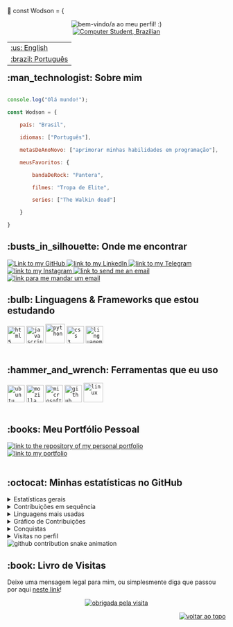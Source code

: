 💫 const Wodson = {
<div id="top"></div><div align="center" ><img alt="bem-vindo/a ao meu perfil! :)" src="https://github.com/Wodson-OSF/Wodson-OSF/blob/main/assets/header2.png"></div> 

<div align="center"> 
    <a href="https://git.io/typing-svg"><img src="https://readme-typing-svg.herokuapp.com?font=Roboto+Slab&color=%237E3ACE&size=30&center=true&vCenter=true&width=600&lines=Meu+nome+%C3%A9+Wodson;Estudante+de+Computa%C3%A7%C3%A3o;Página+em+desenvolvimento" alt="Computer Student, Brazilian"></a> 
</div> 

<table align="right"> 
<tr><td><a href="https://github.com/Wodson-OSF/Wodson-OSF/blob/main/README.md">:us: English</a></td></tr> 
<tr><td><a href="https://github.com/Wodson-OSF/Wodson-OSF/blob/main/README-pt-br.md">:brazil: Português</a></td></tr> 
</table> 

<h2>:man_technologist: Sobre mim</h2> 

```js 

console.log("Olá mundo!"); 

const Wodson = { 

    país: "Brasil", 

    idiomas: ["Português"], 

    metasDeAnoNovo: ["aprimorar minhas habilidades em programação"], 

    meusFavoritos: { 

        bandaDeRock: "Pantera", 

        filmes: "Tropa de Elite", 

        series: ["The Walkin dead"] 

    } 

} 

``` 
<h2>:busts_in_silhouette: Onde me encontrar</h2> 

<a href="https://github.com/Wodson-OSF"> 
    <img alt="Link to my GitHub" src="https://img.shields.io/github/followers/Wodson-OSF?style=social&label=@Wodson-OSF"> 
</a> 
<a href="https://linkedin.com/in/wodson"> 
    <img alt="link to my LinkedIn" src="https://img.shields.io/static/v1?label&message=/in/wodsonoliveira&color=0A66C2&style=flat&logo=linkedin" /> 
</a> 
<a href="https://t.me/Wodsonoliveira"> 
    <img alt="link to my Telegram" src="https://img.shields.io/static/v1?label&message=@wodsonoliveira&color=26A5E4&style=flat&logo=telegram&logoColor=whitesmoke" /> 
</a> 
<a href="https://www.instagram.com/alca_massa_alvo/"> 
    <img alt="link to my Instagram" src="https://img.shields.io/static/v1?label&message=@alca_massa_alvo&style=flat&logo=instagram&logoColor=whitesmoke" /> 
</a> 
<a href="mailto:woth_o@hotmail.com"> 
    <img alt="link to send me an email" src="https://img.shields.io/static/v1?label&message=woth_o@hotmail.com&color=whitesmoke&style=flat&logo=hotmail" /> 
</a> 
<a href="mailto:wodsonambiental@gmail.com"> 
    <img alt="link para me mandar um email" src="https://img.shields.io/static/v1?label&message=wodsonambiental@gmail.com&color=whitesmoke&style=flat&logo=gmail" /> 
</a>     

<h2>:bulb: Linguagens & Frameworks que estou estudando</h2> 
<code><img title="HTML 5" alt="html5" width="40px" src="https://cdn.jsdelivr.net/gh/devicons/devicon/icons/html5/html5-original.svg" /></code> 
<code><img title="JavaScript" alt="javascript" width="40px" src="https://cdn.jsdelivr.net/gh/devicons/devicon/icons/javascript/javascript-original.svg" /></code> 
<code><img title="Python" alt="python" width="45px" src="https://cdn.jsdelivr.net/gh/devicons/devicon/icons/python/python-original.svg" /></code> 
<code><img title="CSS 3" alt="css 3" width="40px" src="https://cdn.jsdelivr.net/gh/devicons/devicon/icons/css3/css3-original.svg" /></code> 
<code><img title="C" alt="linguagem c" width="40px" src="https://cdn.jsdelivr.net/gh/devicons/devicon/icons/c/c-original.svg" /></code> 
</br></br> 

<h2>:hammer_and_wrench: Ferramentas que eu uso</h2> 
<code><img title="Ubuntu" alt="ubuntu" width="40px" src="https://cdn.jsdelivr.net/gh/devicons/devicon/icons/ubuntu/ubuntu-plain.svg" /></code> 
<code><img title="Mozilla Firefox" alt="mozilla firefox" width="40px" src="https://cdn.jsdelivr.net/gh/devicons/devicon/icons/firefox/firefox-original.svg" /></code> 
<code><img title="MS Windows" alt="microsoft windows" width="40px" src="https://cdn.jsdelivr.net/gh/devicons/devicon/icons/windows8/windows8-original.svg" /></code> 
<code><img title="GitHub" alt="github" width="40px" src="https://cdn.jsdelivr.net/gh/devicons/devicon/icons/github/github-original.svg" /></code> 
<code><img title="Linux" alt="linux" width="45px" src="https://cdn.jsdelivr.net/gh/devicons/devicon/icons/linux/linux-original.svg" /></code> 
</br></br> 

<h2>:books: Meu Portfólio Pessoal</h2> 
<a href="https://github.com/Wodson-OSF/portfolio"> 
    <img alt="link to the repository of my personal portfolio" src="https://github-readme-stats.vercel.app/api/pin/?username=Wodson-OSF&repo=portfolio&theme=midnight-purple&hide_border=true"> 
</a> 
</br> 
<a href="https://portfolio-Wodson-OSF.vercel.app/"> 
    <img alt="link to my portfolio" src="https://img.shields.io/static/v1?label&message=abrir+portfolio&color=7E3ACE&style=for-the-badge" /> 
</a> 
</br></br> 

</details> 
<h2>:octocat: Minhas estatísticas no GitHub</h2> 

<details> 
<summary>Estatísticas gerais</summary> 
<div> 
    <img alt="github repos" src="https://badges.pufler.dev/repos/Wodson-OSF?color=181717&style=for-the-badge&labelColor=7E3ACE"> 
    <img alt="commits today" src="https://badges.pufler.dev/commits/daily/Wodson-OSF?color=181717&style=for-the-badge&labelColor=7E3ACE&label=commits+de+hoje"> 
    <img alt="commits this week" src="https://badges.pufler.dev/commits/weekly/Wodson-OSF?color=181717&style=for-the badge&labelColor=7E3ACE&label=commits+desta+semana"> 
    <img alt="commits this month" src="https://badges.pufler.dev/commits/monthly/Wodson-OSF?color=181717&style=for-the badge&labelColor=7E3ACE&label=commits+deste+mes"> 
</div> 

<div alig="center"> 
    <a href="https://github.com/anuraghazra/github-readme-stats"> 
        <img height=180em src="https://github-readme-stats.vercel.app/api?username=Wodson-OSF&count_private=true&show_icons=true&theme=midnight-purple&hide_border=true&hide_title=true&locale=pt-br" alt="my github stats" /> 
    </a> 
</details> 
<details> 
<summary>Contribuições em sequência</summary> 
    <a href="https://github.com/DenverCoder1/github-readme-streak-stats"> 
        <img height=180em src="https://github-readme-streak-stats.herokuapp.com/?user=Wodson-OSF&theme=midnight-purple&hide_border=true&locale=pt-br&date_format=j/n/Y" alt="streak stats"/> 
    </a> 
</details> 
<details> 
<summary>Linguagens mais usadas</summary> 
    <a href="https://github.com/anuraghazra/github-readme-stats"> 
        <img height=180em src="https://github-readme-stats.vercel.app/api/top-langs/?username=Wodson-OSF&theme=midnight-purple&hide_border=true&layout=compact&custom_title=Linguagens+mais+usadas*&locale=pt-br" alt="most used languages" /> 
    </a> 
    </br> 
    <p><b>*Nota:</b> 'Linguagens mais usadas' é somente uma métrica das linguagens utilizadas nos meus códigos públicos e não reflete em experiência ou nível de conhecimento.</p> 
</div> 
</details> 
<details> 
<summary>Gráfico de Contribuições</summary> 
<a href="https://github.com/ashutosh00710/github-readme-activity-graph"> 
    <img alt="github activity graph" src="https://activity-graph.herokuapp.com/graph?username=Wodson-OSF&area=true&hide_border=true&custom_title=Grafico+de+Contribuicoes&bg_color=000&line=7E3ACE&point=1E0E31&color=7E3aCE&area_color=7E3ACE"> 
</a> 
</details> 
<details> 
<summary>Conquistas</summary> 
<a href="https://github.com/ryo-ma/github-profile-trophy"> 
    <img alt="github trophies" src="https://github-profile-trophy.vercel.app/?username=Wodson-OSF&theme=discord&no-frame=true&column=7"> 
</a> 
</details> 
<details> 
<summary>Visitas no perfil</summary> 
<p align="center">:round_pushpin: Visitas no perfil</p> 
<div align="center"> 
    <img alt="visitors counter" src="https://profile-counter.glitch.me/Wodson-OSF/count.svg"> 
</div> 
</details> 
<img alt="github contribution snake animation" src="https://github.com/Wodson-OSF/Wodson-OSF/blob/output/github-contribution-grid-snake.svg"> 

<h2>:book: Livro de Visitas</h2> 
<p>Deixe uma mensagem legal para mim, ou simplesmente diga que passou por aqui <a href="https://github.com/Wodson-OSF/Wodson-OSF/issues/new?template=assinar-o-livro-de-visitas.md">neste link</a>!</p> 

<div align="center"> 
    <a href="https://git.io/typing-svg"> 
        <img alt="obrigada pela visita" src="https://readme-typing-svg.herokuapp.com?font=Roboto+Slab&color=%237E3ACE&size=24&center=true&vCenter=true&width=300&lines=Obrigada+pela+visita!" > 
    </a> 
</div> 

<p align="right"><a href="#top"><img src="https://img.shields.io/static/v1?label&message=voltar+ao+topo&color=7E3ACE&style=flat&logo" alt="voltar ao topo" /></a></p> 
<div align="center" ><img alt="" src="https://github.com/Wodson-OSF/Wodson-OSF/blob/main/assets/footer.png"></div> 
